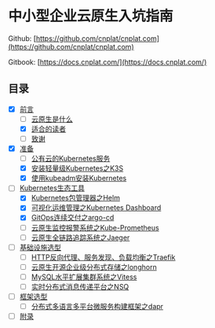 # 中小型企业云原生入坑指南

Github: [https://github.com/cnplat/cnplat.com](https://github.com/cnplat/cnplat.com)

Gitbook: [https://docs.cnplat.com/](https://docs.cnplat.com/)

## 目录

- [x] [前言](preface/README.md)
  - [ ] [云原生是什么](preface/why-cloud-native.md)
  - [x] [适合的读者](preface/suitable-readers.md)
  - [ ] [致谢](preface/thanks.md)
- [x] [准备](ready/README.md)
  - [ ] [公有云的Kubernetes服务](ready/public-cloud-kubernetes.md)
  - [x] [安装轻量级Kubernetes之K3S](ready/install-k3s.md)
  - [x] [使用kubeadm安装Kubernetes](ready/install-kubernetes-for-kubeadm.md)
- [ ] [Kubernetes生态工具](tools/README.md)
  - [x] [Kubernetes包管理器之Helm](tools/helm.md)
  - [x] [可视化运维管理之Kubernetes Dashboard](tools/kubernetes-dashboard.md)
  - [x] [GitOps连续交付之argo-cd](tools/argo-cd.md)
  - [ ] [云原生监控报警系统之Kube-Prometheus](tools/kube-prometheus.md)
  - [ ] [云原生全链路追踪系统之Jaeger](tools/jaeger.md)
- [ ] [基础设施选型](base/README.md)
  - [ ] [HTTP反向代理、服务发现、负载均衡之Traefik](base/traefik.md)
  - [ ] [云原生开源企业级分布式存储之longhorn](base/longhorn.md)
  - [ ] [MySQL水平扩展集群系统之Vitess](base/vitess.md)
  - [ ] [实时分布式消息传递平台之NSQ](base/nsq.md)
- [ ] [框架选型](frame/README.md)
  - [ ] [分布式多语言多平台微服务构建框架之dapr](frame/dapr.md)
- [ ] [附录](appendix.md)
